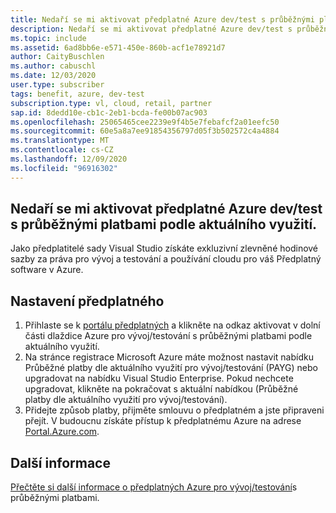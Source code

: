```yaml
---
title: Nedaří se mi aktivovat předplatné Azure dev/test s průběžnými platbami podle aktuálního využití.
description: Nedaří se mi aktivovat předplatné Azure dev/test s průběžnými platbami, které je součástí mého předplatného sady Visual Studio?
ms.topic: include
ms.assetid: 6ad8bb6e-e571-450e-860b-acf1e78921d7
author: CaityBuschlen
ms.author: cabuschl
ms.date: 12/03/2020
user.type: subscriber
tags: benefit, azure, dev-test
subscription.type: vl, cloud, retail, partner
sap.id: 8dedd10e-cb1c-2eb1-bcda-fe00b07ac903
ms.openlocfilehash: 25065465cee2239e9f4b5e7febafcf2a01eefc50
ms.sourcegitcommit: 60e5a8a7ee91854356797d05f3b502572c4a4884
ms.translationtype: MT
ms.contentlocale: cs-CZ
ms.lasthandoff: 12/09/2020
ms.locfileid: "96916302"
---
```

## <a name="im-unable-to-activate-my-azure-dev--test-pay-as-you-go-subscription"></a>Nedaří se mi aktivovat předplatné Azure dev/test s průběžnými platbami podle aktuálního využití.

Jako předplatitelé sady Visual Studio získáte exkluzivní zlevněné hodinové sazby za práva pro vývoj a testování a používání cloudu pro váš Předplatný software v Azure. 

## <a name="set-up-a-subscription"></a>Nastavení předplatného

1. Přihlaste se k [portálu předplatných](https://my.visualstudio.com/benefits) a klikněte na odkaz aktivovat v dolní části dlaždice Azure pro vývoj/testování s průběžnými platbami podle aktuálního využití.
1. Na stránce registrace Microsoft Azure máte možnost nastavit nabídku Průběžné platby dle aktuálního využití pro vývoj/testování (PAYG) nebo upgradovat na nabídku Visual Studio Enterprise. Pokud nechcete upgradovat, klikněte na pokračovat s aktuální nabídkou (Průběžné platby dle aktuálního využití pro vývoj/testování). 
1. Přidejte způsob platby, přijměte smlouvu o předplatném a jste připraveni přejít. V budoucnu získáte přístup k předplatnému Azure na adrese [Portal.Azure.com](https://portal.azure.com/). 

## <a name="more-information"></a>Další informace 
[Přečtěte si další informace o předplatných Azure pro vývoj/testování](https://docs.microsoft.com/visualstudio/subscriptions/vs-azure-payg)s průběžnými platbami.